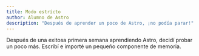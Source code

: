 ```yaml
---
title: Modo estrícto
author: Alumno de Astro
description: "Después de aprender un poco de Astro, ¡no podía parar!"
---
```

Después de una exitosa primera semana aprendiendo Astro, decidí probar un poco más. Escribí e importé un pequeño componente de memoria.